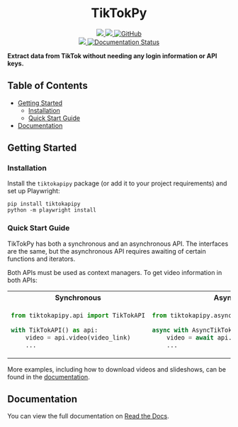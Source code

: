 <h1 align="center">TikTokPy</h1>
<div align="center">
    <a href="https://pypi.org/project/tiktokapipy/">
        <img src="https://img.shields.io/pypi/v/tiktokapipy?style=flat-square&logo=pypi">
    </a>
    <a href="https://www.python.org">
        <img src="https://img.shields.io/badge/python-3.8+-blue.svg?style=flat-square&logo=python">
    </a>
    <a href="https://pypi.org/project/tiktokapipy/">
        <img alt="GitHub" src="https://img.shields.io/github/license/Russell-Newton/TikTokPy?style=flat-square">
    </a>
    <br>
    <a href="https://github.com/Russell-Newton/TikTokPy/actions/workflows/tox.yml">
        <img src="https://img.shields.io/github/workflow/status/Russell-Newton/TikTokPy/Unit%20Tests?style=flat-square&logo=github">
    </a>
    <a href='https://tiktokpy.readthedocs.io/en/latest/?badge=latest'>
        <img src='https://readthedocs.org/projects/tiktokpy/badge/?version=latest&style=flat-square' alt='Documentation Status' />
    </a>
</div>

**Extract data from TikTok without needing any login information or API keys.**

## Table of Contents

* [Getting Started](#getting-started)
    * [Installation](#installation)
    * [Quick Start Guide](#quick-start-guide)
* [Documentation](#documentation)

## Getting Started

### Installation

Install the ``tiktokapipy`` package (or add it to your project requirements) and set up Playwright:

```shell
pip install tiktokapipy
python -m playwright install
```

### Quick Start Guide

TikTokPy has both a synchronous and an asynchronous API. The interfaces are the same, but the asynchronous API
requires awaiting of certain functions and iterators.

Both APIs must be used as context managers. To get video information in both APIs:

<table>
<tr>
<th>Synchronous</th>
<th>Asynchronous</th>
</tr>
<tr>
<td>

```py
from tiktokapipy.api import TikTokAPI

with TikTokAPI() as api:
    video = api.video(video_link)
    ...
```

</td>
<td>

```py
from tiktokapipy.async_api import AsyncTikTokAPI

async with AsyncTikTokAPI() as api:
    video = await api.video(video_link)
    ...
```

</td>
</tr>
</table>

More examples, including how to download videos and slideshows, can be found in the
[documentation](https://tiktokpy.readthedocs.io/en/latest/users/usage.html#examples).

## Documentation

You can view the full documentation on [Read the Docs](https://tiktokpy.readthedocs.io/en/latest/).
